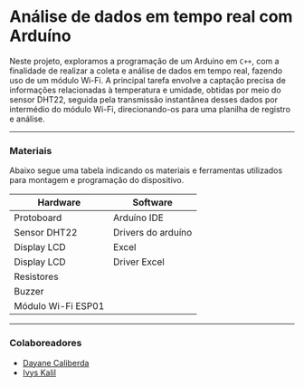 # Análise de dados em tempo real com Arduíno
Neste projeto, exploramos a programação de um Arduino em ```C++```, com a finalidade de realizar a coleta e análise de dados em tempo real, fazendo uso de um módulo Wi-Fi. A principal tarefa envolve a captação precisa de informações relacionadas à temperatura e umidade, obtidas por meio do sensor DHT22, seguida pela transmissão instantânea desses dados por intermédio do módulo Wi-Fi, direcionando-os para uma planilha de registro e análise.

---
### Materiais
Abaixo segue uma tabela indicando os materiais e ferramentas utilizados para montagem e programação do dispositivo.

|  Hardware            |  Software            |
|----------------------|----------------------|
| Protoboard           | Arduíno IDE          |
| Sensor DHT22         | Drivers do arduíno   |
| Display LCD          | Excel                |
| Display LCD          | Driver Excel         |
| Resistores           |
| Buzzer               |
| Módulo Wi-Fi ESP01   |

---

### Colaboreadores
- [Dayane Caliberda](https://github.com/DayaneCaliberda)
- [Ivys Kalil](https://github.com/ivybin)
